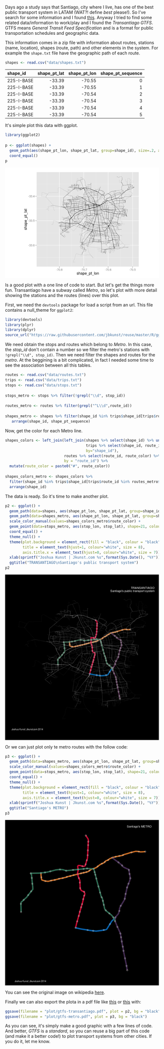 


Days ago a study says that Santiago, city where I live, has one of the best public transport system in LATAM (WAT?! define *best* please!). So I've search for some information and I found [this](http://www.siemens.com/press/pool/de/feature/2014/infrastructure-cities/2014-06-mobility-opportunity/slide-credo.pdf#page=6). Anyway I tried to find some related data/information to work/play and I found the *Transantiago GTFS*. GTFS means *General Transit Feed Specification* and is a format for public transportation schedules and geographic data.

This information comes in a zip file with information about routes, stations (name, location), shapes (route, path) and other elements in the system. For example the `shape.txt` file have the geographic path of each route.


```r
shapes <- read.csv("data/shapes.txt")
```

|shape_id   | shape_pt_lat| shape_pt_lon| shape_pt_sequence|
|:----------|------------:|------------:|-----------------:|
|225-I-BASE |       -33.39|       -70.55|                 0|
|225-I-BASE |       -33.39|       -70.55|                 1|
|225-I-BASE |       -33.39|       -70.54|                 2|
|225-I-BASE |       -33.39|       -70.54|                 3|
|225-I-BASE |       -33.39|       -70.54|                 4|
|225-I-BASE |       -33.39|       -70.54|                 5|

It's simple plot this data with ggplot.


```r
library(ggplot2)

p <- ggplot(shapes) +
  geom_path(aes(shape_pt_lon, shape_pt_lat, group=shape_id), size=.2, alpha=.1) +
  coord_equal()
p
```

<img src="plot/gtfs-plot_simple-1.png" title="" alt="" style="display: block; margin: auto;" />

Is a good plot with a one line of code to start. But let's get the things more fun. Transantiago have a subway called *Metro*, so let's plot with more detail showing the stations and the routes (lines) over this plot.

First, we need the `devtools` package for load a script from an url. This file contains a null_theme for `ggplot2`:


```r
library(devtools)
library(plyr)
library(dplyr)
source_url("https://raw.githubusercontent.com/jbkunst/reuse/master/R/gg_themes.R")
```

We need obtain the stops and routes which belong to *Metro*. In this case, the *stop_id* don't contain a number so we filter the metro's stations with `!grepl("\\d", stop_id)`. Then we need filter the shapes and routes for the *metro*. At the beggining is a bit complicated, in fact I needed some time to see the association between all this tables.


```r
routes <- read.csv("data/routes.txt")
trips <- read.csv("data/trips.txt")
stops <- read.csv("data/stops.txt")

stops_metro <- stops %>% filter(!grepl("\\d", stop_id))

routes_metro <- routes %>% filter(grepl("^L\\d",route_id))

shapes_metro <- shapes %>% filter(shape_id %in% trips$shape_id[trips$route_id %in% routes_metro$route_id]) %>%
   arrange(shape_id, shape_pt_sequence)
```

Now, get the color for each Metro line.


```r
shapes_colors <- left_join(left_join(shapes %>% select(shape_id) %>% unique(),
                                     trips %>% select(shape_id, route_id) %>% unique(),
                                     by="shape_id"),
                           routes %>% select(route_id, route_color) %>% unique(),
                           by = "route_id") %>%
  mutate(route_color = paste0("#", route_color))

shapes_colors_metro <- shapes_colors %>%
  filter(shape_id %in% trips$shape_id[trips$route_id %in% routes_metro$route_id]) %>% unique() %>%
  arrange(shape_id)
```

The data is ready. So it's time to make another plot.


```r
p2 <- ggplot() +
  geom_path(data=shapes, aes(shape_pt_lon, shape_pt_lat, group=shape_id), color="white", size=.2, alpha=.05) +
  geom_path(data=shapes_metro, aes(shape_pt_lon, shape_pt_lat, group=shape_id, colour=shape_id), size = 2, alpha=.7) +
  scale_color_manual(values=shapes_colors_metro$route_color) +
  geom_point(data=stops_metro, aes(stop_lon, stop_lat), shape=21, colour="white", alpha =.8) +
  coord_equal() +
  theme_null() +
  theme(plot.background = element_rect(fill = "black", colour = "black"),
        title = element_text(hjust=1, colour="white", size = 8),
        axis.title.x = element_text(hjust=0, colour="white", size = 7)) +
  xlab(sprintf("Joshua Kunst | Jkunst.com %s",format(Sys.Date(), "%Y"))) +
  ggtitle("TRANSANTIAGO\nSantiago's public transport system")
p2
```

<img src="plot/gtfs-plot_complex-1.png" title="" alt="" style="display: block; margin: auto;" />

Or we can just plot only te metro routes with the follow code:


```r
p3 <- ggplot() +
  geom_path(data=shapes_metro, aes(shape_pt_lon, shape_pt_lat, group=shape_id, colour=shape_id), size = 2, alpha=.8) +
  scale_color_manual(values=shapes_colors_metro$route_color) +
  geom_point(data=stops_metro, aes(stop_lon, stop_lat), shape=21, colour="white", alpha =.8) +
  coord_equal() +
  theme_null() +
  theme(plot.background = element_rect(fill = "black", colour = "black"),
        title = element_text(hjust=1, colour="white", size = 8),
        axis.title.x = element_text(hjust=0, colour="white", size = 7)) +
  xlab(sprintf("Joshua Kunst | Jkunst.com %s",format(Sys.Date(), "%Y"))) +
  ggtitle("Santiago's METRO") 
p3
```

<img src="plot/gtfs-plot_complex_2-1.png" title="" alt="" style="display: block; margin: auto;" />

You can see the original image on wikipedia [here](http://upload.wikimedia.org/wikipedia/commons/archive/4/49/20091229144454%21Metro_de_Santiago.svg).

Finally we can also export the plota in a pdf file like [this](https://github.com/jbkunst/r-posts/blob/master/GTFS-Transantiago-ggplot2/plot/gtfs-metro.pdf?raw=true) or [this](https://github.com/jbkunst/r-posts/blob/master/GTFS-Transantiago-ggplot2/plot/gtfs-transantiago.pdf?raw=true) with:


```r
ggsave(filename = "plot/gtfs-transantiago.pdf", plot = p2, bg = "black")
ggsave(filename = "plot/gtfs-metro.pdf", plot = p3, bg = "black")
```

As you can see, it's simply make a good graphic with a few lines of code. And better, *GTFS* is a *standard*, so you can reuse a big part of this code (and make it a better code!) to plot transport systems from other cities. If you do it, let me know.
